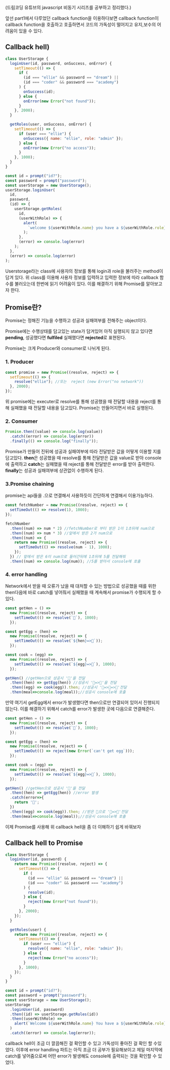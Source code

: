(드림코딩 유튜브의 javascript 비동기 시리즈를 공부하고 정리했다.)

앞선 part1에서 다루었던 callback function을 이용하다보면 callback function이 callback function을 호출하고 호출하면서 코드의 가독성이 떨어지고 유지,보수의 어려움이 있을 수 있다.

## Callback hell)

```javascript
class UserStorage {
  loginUser(id, password, onSuccess, onError) {
    setTimeout(() => {
      if (
        (id === "ellie" && password == "dream") ||
        (id === "coder" && password === "academy")
      ) {
        onSuccess(id);
      } else {
        onError(new Error("not found"));
      }
    }, 2000);
  }

  getRoles(user, onSuccess, onError) {
    setTimeout(() => {
      if (user === "ellie") {
        onSuccess({ name: "ellie", role: "admin" });
      } else {
        onError(new Error("no access"));
      }
    }, 1000);
  }
}

const id = prompt("id?");
const password = prompt("password");
const userStorage = new UserStorage();
userStorage.loginUser(
  id,
  password,
  (id) => {
    userStorage.getRoles(
      id,
      (userWithRole) => {
        alert(
          `welcome ${userWithRole.name} you have a ${userWithRole.role} role`
        );
      },
      (error) => console.log(error)
    );
  },
  (error) => console.log(error)
);
```

Userstorage라는 class에 사용자의 정보를 통해 login과 role을 불러주는 method이 담겨 있다. 위 class를 이용해 사용자 정보를 입력하고 입력한 정보에 따라 callback 함수를 불러오는데 한번에 읽기 어려움이 있다. 이를 해결하기 위해 Promise를 알아보고자 한다.

## Promise란?

Promise는 정해진 기능을 수행하고 성공과 실패여부를 전해주는 object이다.

Promise에는 수행상태를 담고있는 state가 담겨있어 아직 실행되지 않고 있다면 **pending**, 성공했다면 **fulfiled** 실패했다면 **rejected**로 표현된다.

Promise는 크게 Producer와 consumer로 나뉘게 된다.

### 1. Producer

```javascript
const promise = new Promise((resolve, reject) => {
  setTimeout(() => {
    resolve("ellie"); //또는  reject (new Error("no network"))
  }, 2000);
});
```

위 promise에는 executer로 resolve를 통해 성공했을 때 전달할 내용을 reject를 통해 실패했을 때 전달할 내용을 담고있다. Promise는 만들어지면서 바로 실행된다.

### 2. Consumer

```javascript
Promise.then((value) => console.log(value))
  .catch((error) => console.log(error))
  .finally(() => console.log("finally"));
```

Promise가 만들어 진뒤에 성공과 실패여부에 따라 전달받은 값을 어떻게 이용할 지를 담고있다. **then**은 성공했을 때 resolve를 통해 전달받은 값을 value로 받아 console에 출력하고 **catch**는 실패했을 때 reject를 통해 전달받은 error를 받아 출력한다. **finally**는 성공과 실패여부에 상관없이 수행하게 된다.

### 3.Promise chaining

promise는 api들을 .으로 연결해서 사용하듯이 간단하게 연결해서 이용가능하다.

```javascript
const fetchNumber = new Promise((resolve, reject) => {
  setTimeOut(() => resolve(1), 1000);
});

fetchNumber
  .then((num) => num * 2) //fetchNumber로 부터 받은 1이 1초뒤에 num으로
  .then((num) => num * 3) //앞에서 받은 2가 num으로
  .then((num) => {
    return new Promise((resolve, reject) => {
      setTimeOut(() => resolve(num - 1), 1000);
    });
  }) // 앞에서 받은 6이 num으로 들어간뒤에 1초뒤에 5를 전달해줘
  .then((num) => console.log(num)); //5를 받아서 console에 호출
```

### 4. error handling

Network에서 받을 때 오류가 났을 때 대처할 수 있는 방법으로 성공했을 때를 위한 then다음에 바로 catch를 넣어줘서 실패했을 때 계속해서 promise가 수행되게 할 수 있다.

```javascript
const getHen = () =>
  new Promise((resolve, reject) => {
    setTimeOut(() => resolve(`🐓`), 1000);
  });

const getEgg = (hen) =>
  new Promise((resolve, reject) => {
    setTimeOut(() => resolve(`${hen}=>🥚`));
  });

const cook = (egg) =>
  new Promise((resolve, reject) => {
    setTimeOut(() => resolve(`${egg}=>🍳`), 1000);
  });

getHen() //getHen으로 성공시 '🐓'을 전달
  .then((hen) => getEgg(hen)) //성공시 '🐓=>🥚'을 전달
  .then((egg) => cook(egg)).then; //성공시 '🐓=>🥚=>🍳'전달
  .then(meal=>console.log(meal));//성공시 console에 호출

```

만약 여기서 getEgg에서 error가 발생했다면 then으로만 연결되어 있어서 진행되지 않는다. 이를 해결하기 위해서 catch를 error가 발생한 곳에 다음으로 연결해준다.

```javascript
const getHen = () =>
  new Promise((resolve, reject) => {
    setTimeOut(() => resolve(`🐓`), 1000);
  });

const getEgg = (hen) =>
  new Promise((resolve, reject) => {
    setTimeOut(() => reject(new Error(`can't get egg`)));
  });

const cook = (egg) =>
  new Promise((resolve, reject) => {
    setTimeOut(() => resolve(`${egg}=>🍳`), 1000);
  });

getHen() //getHen으로 성공시 '🐓'을 전달
  .then((hen) => getEgg(hen)) //error 발생
  .catch(error=>{
    return '🎂';
  })
  .then((egg) => cook(egg)).then; //받은 🎂으로 '🎂=>🍳'전달
  .then(meal=>console.log(meal));//성공시 console에 호출
```

이제 Promise를 사용해 위 callback hell을 좀 더 이해하기 쉽게 바꿔보자

## Callback hell to Promise

```javascript
class UserStorage {
  loginUser(id, password) {
    return new Promise((resolve, reject) => {
      setTimeout(() => {
        if (
          (id === "ellie" && password == "dream") ||
          (id === "coder" && password === "academy")
        ) {
          resolve(id);
        } else {
          reject(new Error("not found"));
        }
      }, 2000);
    });
  }

  getRoles(user) {
    return new Promise((resolve, reject) => {
      setTimeout(() => {
        if (user === "ellie") {
          resolve({ name: "ellie", role: "admin" });
        } else {
          reject(new Error("no access"));
        }
      }, 1000);
    });
  }
}

const id = prompt("id?");
const password = prompt("password");
const userStorage = new UserStorage();
userStorage
  .loginUser(id, password)
  .then((id) => userStorage.getRoles(id))
  .then((userWithRole) =>
    alert(`Welcome ${userWithRole.name} You have a ${userWithRole.role} role`)
  )
  .catch((error) => console.log(error));
```

callback hell이 조금 더 깔끔해진 걸 확인할 수 있고 가독성이 좋아진 걸 확인 할 수있었다. 이후에 error handling 파트는 아직 조금 더 공부가 필요해보이고 제일 마지막에 catch를 넣어줌으로써 어떤 error가 발생해도 console에 출력되는 것을 확인할 수 있었다.

